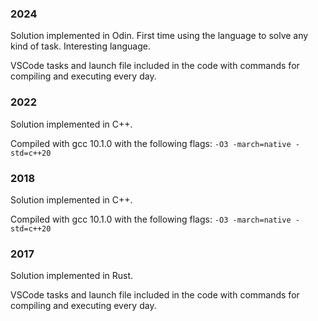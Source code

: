 ### 2024

Solution implemented in Odin. First time using the language to solve any kind of task. Interesting language.

VSCode tasks and launch file included in the code with commands for compiling and executing every day.

### 2022

Solution implemented in C++.

Compiled with gcc 10.1.0 with the following flags: `-O3 -march=native -std=c++20`

### 2018

Solution implemented in C++.

Compiled with gcc 10.1.0 with the following flags: `-O3 -march=native -std=c++20`

### 2017

Solution implemented in Rust.

VSCode tasks and launch file included in the code with commands for compiling and executing every day.
